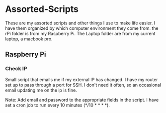 # Assorted-Scripts
These are my assorted scripts and other things I use to make life easier. I have them organized by which computer environment they come from. the rPi folder is from my Raspberry Pi. The Laptop folder are from my current laptop, a macbook pro.

## Raspberry Pi

### Check IP
Small script that emails me if my external IP has changed. I have my router set up to pass through a port for SSH. I don't need it often, so an occasional email updating me on the ip is fine. 

Note: Add email and password to the appropriate fields in the script. I have set a cron job to run every 10 minutes (*/10 * * * *).


